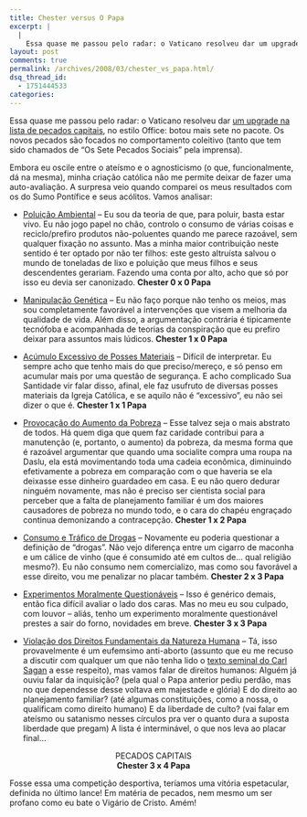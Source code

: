 ```yaml
---
title: Chester versus O Papa
excerpt: |
  |
    Essa quase me passou pelo radar: o Vaticano resolveu dar um upgrade na lista de pecados capitais, no estilo Office: botou mais sete no pacote. Os novos pecados são focados no comportamento coleitivo (tanto que tem sido chamados de "Os...
layout: post
comments: true
permalink: /archives/2008/03/chester_vs_papa.html/
dsq_thread_id:
  - 1751444533
categories:
---
```

Essa quase me passou pelo radar: o Vaticano resolveu dar [um upgrade na lista de pecados capitais][1], no estilo Office: botou mais sete no pacote. Os novos pecados são focados no comportamento coleitivo (tanto que tem sido chamados de &#8220;Os Sete Pecados Sociais&#8221; pela imprensa).

Embora eu oscile entre o ateísmo e o agnosticismo (o que, funcionalmente, dá na mesma), minha criação católica não me permite deixar de fazer uma auto-avaliação. A surpresa veio quando comparei os meus resultados com os do Sumo Pontífice e seus acólitos. Vamos analisar:

*   <u>Poluição Ambiental</u> &#8211; Eu sou da teoria de que, para poluir, basta estar vivo. Eu não jogo papel no chão, controlo o consumo de várias coisas e reciclo/prefiro produtos não-poluentes quando me parece razoável, sem qualquer fixação no assunto. Mas a minha maior contribuição neste sentido é ter optado por não ter filhos: este gesto altruísta salvou o mundo de toneladas de lixo e poluição que meus filhos e seus descendentes gerariam. Fazendo uma conta por alto, acho que só por isso eu devia ser canonizado. **Chester 0 x 0 Papa**
*   <u>Manipulação Genética</u> &#8211; Eu não faço porque não tenho os meios, mas sou completamente favorável a intervenções que visem a melhoria da qualidade de vida. Além disso, a argumentação contrária é tipicamente tecnófoba e acompanhada de teorias da conspiração que eu prefiro deixar para assuntos mais lúdicos. **Chester 1 x 0 Papa**

*   <u>Acúmulo Excessivo de Posses Materiais</u> &#8211; Difícil de interpretar. Eu sempre acho que tenho mais do que preciso/mereço, e só penso em acumular mais por uma questão de segurança. E acho complicado Sua Santidade vir falar disso, afinal, ele faz usufruto de diversas posses materiais da Igreja Católica, e se aquilo não é &#8220;excessivo&#8221;, eu não sei dizer o que é. **Chester 1 x 1 Papa**


*   <u>Provocação do Aumento da Pobreza</u> &#8211; Esse talvez seja o mais abstrato de todos. Há quem diga que quem faz caridade contribui para a manutenção (e, portanto, o aumento) da pobreza, da mesma forma que é razoável argumentar que quando uma socialite compra uma roupa na Daslu, ela está movimentando toda uma cadeia econômica, diminuindo efetivamente a pobreza em comparação com o que haveria se ela deixasse esse dinheiro guardadeo em casa. E eu não quero dedurar ninguém novamente, mas não é preciso ser cientista social para perceber que a falta de planejamento familiar é um dos maiores causadores de pobreza no mundo todo, e o cara do chapéu engraçado continua demonizando a contracepção. **Chester 1 x 2 Papa**


*   <u>Consumo e Tráfico de Drogas</u> &#8211; Novamente eu poderia questionar a definição de &#8220;drogas&#8221;. Não vejo diferença entre um cigarro de maconha e um cálice de vinho (que é consumido até em cultos de&#8230; qual religião mesmo?). Eu não consumo nem comercializo, mas como sou favorável a esse direito, vou me penalizar no placar também. **Chester 2 x 3 Papa**


*   <u>Experimentos Moralmente Questionáveis</u> &#8211; Isso é genérico demais, então fica difícil avaliar o lado dos caras. Mas no meu eu sou culpado, com louvor &#8211; aliás, tenho um experimento moralmente questionável prestes a sair do forno, novidades em breve. **Chester 3 x 3 Papa**


*   <u>Violação dos Direitos Fundamentais da Natureza Humana</u> &#8211; Tá, isso provavelmente é um eufemsimo anti-aborto (assunto que eu me recuso a discutir com qualquer um que não tenha lido o [texto seminal do Carl Sagan][2] a esse respeito), mas vamos falar de direitos humanos: Alguém já ouviu falar da inquisição? (pela qual o Papa anterior pediu perdão, mas no que dependesse desse voltava em majestade e glória) E do direito ao planejamento familiar? (até algumas constituições, como a nossa, o qualificam como direito humano) E da liberdade de culto? (vai falar em ateísmo ou satanismo nesses círculos pra ver o quanto dura a suposta liberdade que pregam) A lista é interminável, o que nos leva ao placar final&#8230;
</ul>


<div style="text-align: center;">
  PECADOS CAPITAIS<br /><b>Chester 3 x <blink>4 Papa</blink></b>
</div>

Fosse essa uma competição desportiva, teríamos uma vitória espetacular, definida no último lance! Em matéria de pecados, nem mesmo um ser profano como eu bate o Vigário de Cristo. Amém!

 [1]: http://news.bbc.co.uk/1/hi/world/europe/7287071.stm
 [2]: http://www.2think.org/abortion.shtml